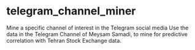 # telegram_channel_miner
Mine a specific channel of interest in the Telegram social media
Use the data in the Telegram Channel of Meysam Samadi, to mine for predictive correlation with Tehran Stock Exchange data.

